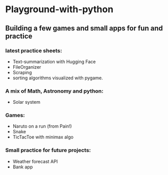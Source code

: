 # Playground-with-python

## Building a few games and small apps for fun and practice

### latest practice sheets:

* Text-summarization with Hugging Face
* FileOrganizer
* Scraping
* sorting algorithms visualized with pygame.

### A mix of Math, Astronomy and python:

* Solar system

### Games:

* Naruto on a run (from Pain!)
* Snake
* TicTacToe with minimax algo


### Small practice for future projects:

* Weather forecast API
* Bank app
